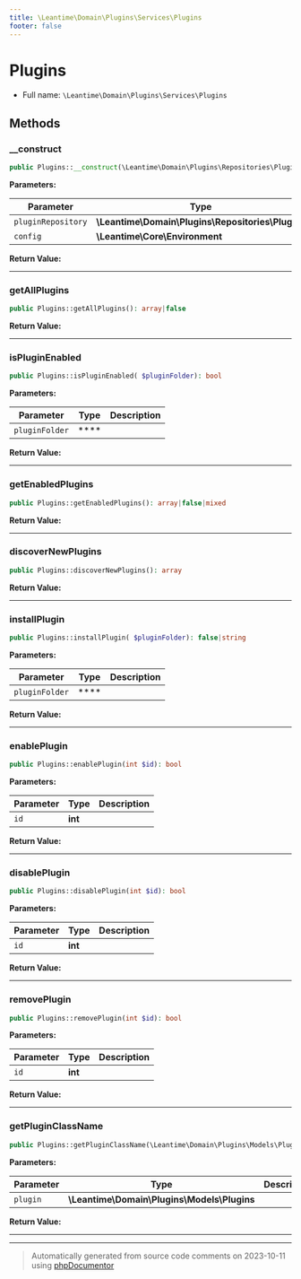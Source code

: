 ```yaml
---
title: \Leantime\Domain\Plugins\Services\Plugins
footer: false
---
```


# Plugins





* Full name: `\Leantime\Domain\Plugins\Services\Plugins`



## Methods

### __construct



```php
public Plugins::__construct(\Leantime\Domain\Plugins\Repositories\Plugins $pluginRepository, \Leantime\Core\Environment $config): mixed
```








**Parameters:**

| Parameter | Type | Description |
|-----------|------|-------------|
| `pluginRepository` | **\Leantime\Domain\Plugins\Repositories\Plugins** |  |
| `config` | **\Leantime\Core\Environment** |  |


**Return Value:**





---
### getAllPlugins



```php
public Plugins::getAllPlugins(): array|false
```









**Return Value:**





---
### isPluginEnabled



```php
public Plugins::isPluginEnabled( $pluginFolder): bool
```








**Parameters:**

| Parameter | Type | Description |
|-----------|------|-------------|
| `pluginFolder` | **** |  |


**Return Value:**





---
### getEnabledPlugins



```php
public Plugins::getEnabledPlugins(): array|false|mixed
```









**Return Value:**





---
### discoverNewPlugins



```php
public Plugins::discoverNewPlugins(): array
```









**Return Value:**





---
### installPlugin



```php
public Plugins::installPlugin( $pluginFolder): false|string
```








**Parameters:**

| Parameter | Type | Description |
|-----------|------|-------------|
| `pluginFolder` | **** |  |


**Return Value:**





---
### enablePlugin



```php
public Plugins::enablePlugin(int $id): bool
```








**Parameters:**

| Parameter | Type | Description |
|-----------|------|-------------|
| `id` | **int** |  |


**Return Value:**





---
### disablePlugin



```php
public Plugins::disablePlugin(int $id): bool
```








**Parameters:**

| Parameter | Type | Description |
|-----------|------|-------------|
| `id` | **int** |  |


**Return Value:**





---
### removePlugin



```php
public Plugins::removePlugin(int $id): bool
```








**Parameters:**

| Parameter | Type | Description |
|-----------|------|-------------|
| `id` | **int** |  |


**Return Value:**





---
### getPluginClassName



```php
public Plugins::getPluginClassName(\Leantime\Domain\Plugins\Models\Plugins $plugin): string
```








**Parameters:**

| Parameter | Type | Description |
|-----------|------|-------------|
| `plugin` | **\Leantime\Domain\Plugins\Models\Plugins** |  |


**Return Value:**





---


---
> Automatically generated from source code comments on 2023-10-11 using [phpDocumentor](http://www.phpdoc.org/)
